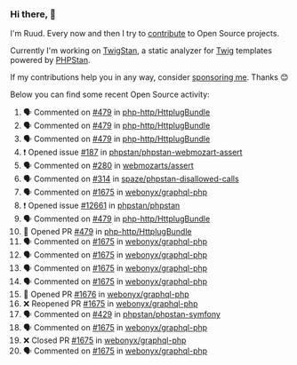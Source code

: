 ### Hi there, 👋

I'm Ruud. Every now and then I try to [contribute](https://github.com/pulls?q=+is%3Apr+author%3Aruudk+archived%3Afalse+is%3Apublic+) to Open Source projects.

Currently I'm working on [TwigStan](https://github.com/twigstan), a static analyzer for [Twig](https://twig.symfony.com/) templates powered by [PHPStan](https://phpstan.org/).

If my contributions help you in any way, consider [sponsoring me](https://github.com/sponsors/ruudk). Thanks 😊

Below you can find some recent Open Source activity:

<!--START_SECTION:activity-->
1. 🗣 Commented on [#479](https://github.com/php-http/HttplugBundle/pull/479#issuecomment-2693668599) in [php-http/HttplugBundle](https://github.com/php-http/HttplugBundle)
2. 🗣 Commented on [#479](https://github.com/php-http/HttplugBundle/pull/479#issuecomment-2693623093) in [php-http/HttplugBundle](https://github.com/php-http/HttplugBundle)
3. 🗣 Commented on [#479](https://github.com/php-http/HttplugBundle/pull/479#issuecomment-2693621559) in [php-http/HttplugBundle](https://github.com/php-http/HttplugBundle)
4. ❗ Opened issue [#187](https://github.com/phpstan/phpstan-webmozart-assert/issues/187) in [phpstan/phpstan-webmozart-assert](https://github.com/phpstan/phpstan-webmozart-assert)
5. 🗣 Commented on [#280](https://github.com/webmozarts/assert/issues/280#issuecomment-2693578021) in [webmozarts/assert](https://github.com/webmozarts/assert)
6. 🗣 Commented on [#314](https://github.com/spaze/phpstan-disallowed-calls/issues/314#issuecomment-2693542964) in [spaze/phpstan-disallowed-calls](https://github.com/spaze/phpstan-disallowed-calls)
7. 🗣 Commented on [#1675](https://github.com/webonyx/graphql-php/pull/1675#issuecomment-2690670972) in [webonyx/graphql-php](https://github.com/webonyx/graphql-php)
8. ❗ Opened issue [#12661](https://github.com/phpstan/phpstan/issues/12661) in [phpstan/phpstan](https://github.com/phpstan/phpstan)
9. 🗣 Commented on [#479](https://github.com/php-http/HttplugBundle/pull/479#issuecomment-2690588026) in [php-http/HttplugBundle](https://github.com/php-http/HttplugBundle)
10. 💪 Opened PR [#479](https://github.com/php-http/HttplugBundle/pull/479) in [php-http/HttplugBundle](https://github.com/php-http/HttplugBundle)
11. 🗣 Commented on [#1675](https://github.com/webonyx/graphql-php/pull/1675#issuecomment-2690076568) in [webonyx/graphql-php](https://github.com/webonyx/graphql-php)
12. 🗣 Commented on [#1675](https://github.com/webonyx/graphql-php/pull/1675#issuecomment-2690036752) in [webonyx/graphql-php](https://github.com/webonyx/graphql-php)
13. 🗣 Commented on [#1675](https://github.com/webonyx/graphql-php/pull/1675#issuecomment-2688228034) in [webonyx/graphql-php](https://github.com/webonyx/graphql-php)
14. 🗣 Commented on [#1675](https://github.com/webonyx/graphql-php/pull/1675#issuecomment-2687984196) in [webonyx/graphql-php](https://github.com/webonyx/graphql-php)
15. 💪 Opened PR [#1676](https://github.com/webonyx/graphql-php/pull/1676) in [webonyx/graphql-php](https://github.com/webonyx/graphql-php)
16. ❌ Reopened PR [#1675](https://github.com/webonyx/graphql-php/pull/1675) in [webonyx/graphql-php](https://github.com/webonyx/graphql-php)
17. 🗣 Commented on [#429](https://github.com/phpstan/phpstan-symfony/issues/429#issuecomment-2687369406) in [phpstan/phpstan-symfony](https://github.com/phpstan/phpstan-symfony)
18. 🗣 Commented on [#1675](https://github.com/webonyx/graphql-php/pull/1675#issuecomment-2687240345) in [webonyx/graphql-php](https://github.com/webonyx/graphql-php)
19. ❌ Closed PR [#1675](https://github.com/webonyx/graphql-php/pull/1675) in [webonyx/graphql-php](https://github.com/webonyx/graphql-php)
20. 🗣 Commented on [#1675](https://github.com/webonyx/graphql-php/pull/1675#issuecomment-2687146474) in [webonyx/graphql-php](https://github.com/webonyx/graphql-php)
<!--END_SECTION:activity-->
